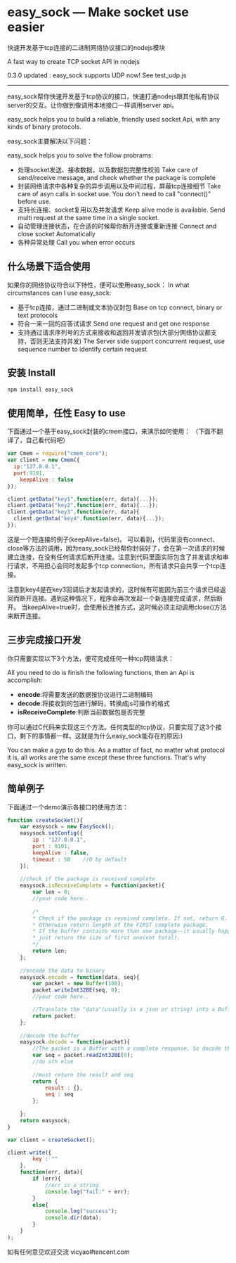 # easy_sock — Make socket use easier

快速开发基于tcp连接的二进制网络协议接口的nodejs模块

A fast way to create TCP socket API in nodejs

0.3.0 updated : easy_sock supports UDP now! See test_udp.js

------
easy_sock帮你快速开发基于tcp协议的接口，快速打通nodejs跟其他私有协议server的交互。让你做到像调用本地接口一样调用server api。

easy_sock helps you to build a reliable, friendly used socket Api, with any kinds of binary protocols. 

easy_sock主要解决以下问题：

easy_sock helps you to solve the follow probrams:

- 处理socket发送、接收数据，以及数据包完整性校验
Take care of send/receive message, and check whether the package is complete
- 封装网络请求中各种复杂的异步调用以及中间过程，屏蔽tcp连接细节
Take care of asyn calls in socket use. You don't need to call "connect()" before use.
- 支持长连接、socket复用以及并发请求
Keep alive mode is available. Send multi request at the same time in a single socket.
- 自动管理连接状态，在合适的时候帮你断开连接或重新连接
Connect and close socket Automatically
- 各种异常处理
Call you when error occurs

## 什么场景下适合使用

如果你的网络协议符合以下特性，便可以使用easy_sock：
In what circumstances can I use easy_sock:

- 基于tcp连接，通过二进制或文本协议封包
Base on tcp connect, binary or text protocols
- 符合一来一回的应答试请求
Send one request and get one response
- 支持通过请求序列号的方式来接收和返回并发请求包(大部分网络协议都支持，否则无法支持并发)
The Server side support concurrent request, use sequence number to identify certain request

## 安装 Install

```bash
npm install easy_sock
```

## 使用简单，任性   Easy to use
下面通过一个基于easy_sock封装的cmem接口，来演示如何使用：
（下面不翻译了，自己看代码吧）
```javascript
var Cmem = require("cmem_core");
var client = new Cmem({
  ip:"127.0.0.1",
  port:9101,
	keepAlive : false
});

client.getData("key1",function(err, data){...});
client.getData("key2",function(err, data){...});
client.getData("key3",function(err, data){
  client.getData("key4",function(err, data){...});
});
```
这是一个短连接的例子(keepAlive=false)。
可以看到，代码里没有connect、close等方法的调用，因为easy_sock已经帮你封装好了，会在第一次请求的时候建立连接，在没有任何请求后断开连接。注意到代码里面实际包含了并发请求和串行请求，不用担心会同时发起多个tcp connection，所有请求只会共享一个tcp连接。

注意到key4是在key3回调后才发起请求的，这时候有可能因为前三个请求已经返回而断开连接。遇到这种情况下，程序会再次发起一个新连接完成请求，然后断开。
当keepAlive=true时，会使用长连接方式，这时候必须主动调用close()方法来断开连接。

## 三步完成接口开发
你只需要实现以下3个方法，便可完成任何一种tcp网络请求：

All you need to do is finish the following functions, then an Api is accomplish:

- **encode**:将需要发送的数据按协议进行二进制编码
- **decode**:将接收到的包进行解码，转换成js可操作的格式
- **isReceiveComplete**:判断当前数据包是否完整

你可以通过C代码来实现这三个方法。任何类型的tcp协议，只要实现了这3个接口，剩下的事情都一样。这就是为什么easy_sock能存在的原因:)

You can make a gyp to do this. As a matter of fact, no matter what protocol it is, all works are the same except these three functions. That's why easy_sock is written.

## 简单例子

下面通过一个demo演示各接口的使用方法：

```javascript
function createSocket(){
	var easysock = new EasySock();
	easysock.setConfig({
		ip : "127.0.0.1",
		port : 9101,	
		keepAlive : false,	
		timeout : 50	//0 by default
	});
	
	//check if the package is received complete
	easysock.isReceiveComplete = function(packet){		
		var len = 0;	
		//your code here..
		
		/* 
		* Check if the package is received complete. If not, return 0.
		* Otherwise return length of the FIRST complete package.
		* If the buffer contains more than one package--it usually happens when package size is small--, 
		* just return the size of first one(not total).
		*/
		return len;
	};
	
	//encode the data to binary 
	easysock.encode = function(data, seq){
		var packet = new Buffer(100);
		packet.writeInt32BE(seq, 0);
		//your code here..

		//Translate the "data"(usually is a json or string) into a Buffer, and return the Buffer
		return packet;		
	};
	
	//decode the buffer
	easysock.decode = function(packet){
		//The packet is a Buffer with a complete response. So decode the buffer to other type of data.
		var seq = packet.readInt32BE(0);
		//do sth else
			
		//must return the result and seq
		return {
			result : {},
			seq : seq
		};
		
	};
	return easysock;
}

var client = createSocket();

client.write({
		key : ""
	}, 
	function(err, data){
		if (err){
			//err is a string
			console.log("fail:" + err);
		}
		else{
			console.log("success");
			console.dir(data);
		}
	}
);
```

如有任何意见欢迎交流 vicyao#tencent.com
